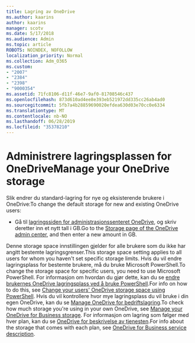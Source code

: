 ```yaml
---
title: Lagring av OneDrive
ms.author: kaarins
author: kaarins
manager: scotv
ms.date: 5/17/2018
ms.audience: Admin
ms.topic: article
ROBOTS: NOINDEX, NOFOLLOW
localization_priority: Normal
ms.collection: Adm_O365
ms.custom:
- "2007"
- "2384"
- "2398"
- "9000354"
ms.assetid: 71fc8106-d11f-46e7-9af0-81708546c437
ms.openlocfilehash: 873d610ad4ee8e393eb521972dd335cc26ab4ad0
ms.sourcegitcommit: 5fb7a4b28859690020efdea630d03e70cc0e6334
ms.translationtype: MT
ms.contentlocale: nb-NO
ms.lasthandoff: 06/28/2019
ms.locfileid: "35378210"
---
```

# <a name="manage-your-onedrive-storage"></a><span data-ttu-id="44413-102">Administrere lagringsplassen for OneDrive</span><span class="sxs-lookup"><span data-stu-id="44413-102">Manage your OneDrive storage</span></span>

<span data-ttu-id="44413-103">Slik endrer du standard-lagring for nye og eksisterende brukere i OneDrive:</span><span class="sxs-lookup"><span data-stu-id="44413-103">To change the default storage for new and existing OneDrive users:</span></span>
  
- <span data-ttu-id="44413-104">Gå til [lagringssiden for administrasjonssenteret OneDrive](https://admin.onedrive.com/?v=StorageSettings), og skriv deretter inn et nytt tall i GB.</span><span class="sxs-lookup"><span data-stu-id="44413-104">Go to the [Storage page of the OneDrive admin center](https://admin.onedrive.com/?v=StorageSettings), and then enter a new amount in GB.</span></span>

<span data-ttu-id="44413-105">Denne storage space innstillingen gjelder for alle brukere som du ikke har angitt bestemte lagringsgrenser.</span><span class="sxs-lookup"><span data-stu-id="44413-105">This storage space setting applies to all users for whom you haven't set specific storage limits.</span></span> <span data-ttu-id="44413-106">Hvis du vil endre lagringsplass for bestemte brukere, må du bruke Microsoft PowerShell.</span><span class="sxs-lookup"><span data-stu-id="44413-106">To change the storage space for specific users, you need to use Microsoft PowerShell.</span></span> <span data-ttu-id="44413-107">For informasjon om hvordan du gjør dette, kan du se [endre brukernes OneDrive lagringsplass ved å bruke PowerShell](https://go.microsoft.com/fwlink/?linkid=866402).</span><span class="sxs-lookup"><span data-stu-id="44413-107">For info on how to do this, see [Change your users' OneDrive storage space using PowerShell](https://go.microsoft.com/fwlink/?linkid=866402).</span></span> <span data-ttu-id="44413-108">Hvis du vil kontrollere hvor mye lagringsplass du vil bruke i din egen OneDrive, kan du se [Manage OneDrive for bedriftslagring](https://go.microsoft.com/fwlink/?linkid=866429).</span><span class="sxs-lookup"><span data-stu-id="44413-108">To check how much storage you're using in your own OneDrive, see [Manage your OneDrive for Business storage](https://go.microsoft.com/fwlink/?linkid=866429).</span></span> <span data-ttu-id="44413-109">For informasjon om lagring som følger med hver plan, kan du se [OneDrive for beskrivelse av tjenesten](https://go.microsoft.com/fwlink/p/?LinkID=826071).</span><span class="sxs-lookup"><span data-stu-id="44413-109">For info about the storage that comes with each plan, see [OneDrive for Business service description](https://go.microsoft.com/fwlink/p/?LinkID=826071).</span></span>
  